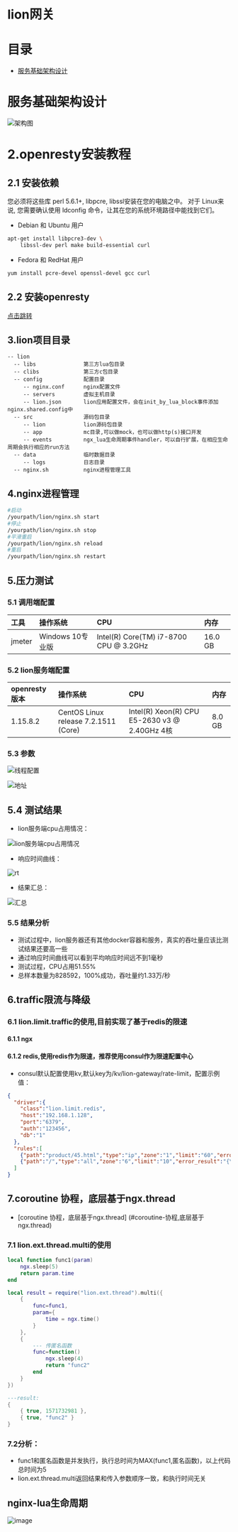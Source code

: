 # lion网关

目录
====

* [服务基础架构设计](#服务基础架构设计)

服务基础架构设计
================

![架构图](https://github.com/swoole-boot/swoole-boot/blob/master/swoole-boot-micro-server.png?raw=true)

# 2.openresty安装教程

## 2.1 安装依赖

您必须将这些库 perl 5.6.1+, libpcre, libssl安装在您的电脑之中。 对于 Linux来说, 您需要确认使用 ldconfig 命令，让其在您的系统环境路径中能找到它们。

* Debian 和 Ubuntu 用户

```bash
apt-get install libpcre3-dev \
    libssl-dev perl make build-essential curl
```

* Fedora 和 RedHat 用户

```bash
yum install pcre-devel openssl-devel gcc curl
```

## 2.2 安装openresty

[点击跳转](http://openresty.org/cn/linux-packages.html)

## 3.lion项目目录

```
-- lion
  -- libs               第三方lua包目录
  -- clibs              第三方c包目录
  -- config             配置目录
     -- nginx.conf      nginx配置文件
     -- servers         虚拟主机目录
     -- lion.json       lion应用配置文件，会在init_by_lua_block事件添加nginx.shared.config中
  -- src                源码包目录
     -- lion            lion源码包目录
     -- app             mc目录,可以做mock，也可以做http(s)接口开发
     -- events          ngx_lua生命周期事件handler，可以自行扩展，在相应生命周期会执行相应的run方法
  -- data               临时数据目录
     -- logs            日志目录
  -- nginx.sh           nginx进程管理工具
```

## 4.nginx进程管理

```bash
#启动
/yourpath/lion/nginx.sh start
#停止
/yourpath/lion/nginx.sh stop
#平滑重启
/yourpath/lion/nginx.sh reload
#重启
/yourpath/lion/nginx.sh restart
```

## 5.压力测试

### 5.1 调用端配置

|工具|操作系统|CPU|内存|
|:--|:--|:--|:--|
|jmeter|Windows 10专业版|Intel(R) Core(TM) i7-8700 CPU @ 3.2GHz|16.0 GB|

### 5.2 lion服务端配置

|openresty版本|操作系统|CPU|内存|
|:------------|:------|:--|:---|
|1.15.8.2|CentOS Linux release 7.2.1511 (Core)|Intel(R) Xeon(R) CPU E5-2630 v3 @ 2.40GHz 4核|8.0 GB|

### 5.3 参数

![线程配置](https://github.com/swoole-boot/lion/blob/master/img/jmeter.png?raw=true)

![地址](https://github.com/swoole-boot/lion/blob/master/img/jmeter-url.png?raw=true)

## 5.4 测试结果

* lion服务端cpu占用情况：

![lion服务端cpu占用情况](https://github.com/swoole-boot/lion/blob/master/img/htop.png?raw=true)

* 响应时间曲线：

![rt](https://github.com/swoole-boot/lion/blob/master/img/rt.png?raw=true)

* 结果汇总：

![汇总](https://github.com/swoole-boot/lion/blob/master/img/census.png?raw=true)

### 5.5 结果分析

* 测试过程中，lion服务器还有其他docker容器和服务，真实的吞吐量应该比测试结果还要高一些
* 通过响应时间曲线可以看到平均响应时间远不到1毫秒
* 测试过程，CPU占用51.55%
* 总样本数量为828592，100%成功，吞吐量约1.33万/秒

## 6.traffic限流与降级

### 6.1 lion.limit.traffic的使用,目前实现了基于redis的限速

#### 6.1.1 ngx

#### 6.1.2 redis,使用redis作为限速，推荐使用consul作为限速配置中心

* consul默认配置使用kv,默认key为/kv/lion-gateway/rate-limit，配置示例值：

```json
{
  "driver":{
  	"class":"lion.limit.redis",
    "host":"192.168.1.128",
    "port":"6379",
    "auth":"123456",
    "db":"1"
  },
  "rules":[
    {"path":"product/45.html","type":"ip","zone":"1","limit":"60","error_status":"200"},
  	{"path":"/","type":"all","zone":"6","limit":"10","error_result":"{\"code\":\"200\",\"data\":\"\",\"msg\":\"晚点再来\"}","error_status":"200"}
  ]
}
```

## 7.coroutine 协程，底层基于ngx.thread 
- [coroutine 协程，底层基于ngx.thread] (#coroutine-协程,底层基于ngx.thread)

### 7.1 lion.ext.thread.multi的使用

```lua
local function func1(param)
    ngx.sleep(5)
    return param.time
end

local result = require("lion.ext.thread").multi({
    {
        func=func1,
        param={
            time = ngx.time()
        }
    },
    {
        --- 传匿名函数
        func=function()
            ngx.sleep(4)
            return "func2"
        end
    }
})

---result:
{
    { true, 1571732981 },
    { true, "func2" }
}
```

### 7.2分析：

* func1和匿名函数是并发执行，执行总时间为MAX(func1,匿名函数)，以上代码总时间为5
* lion.ext.thread.multi返回结果和传入参数顺序一致，和执行时间无关

## nginx-lua生命周期

![image](https://github.com/swoole-boot/lion/blob/master/life.png?raw=true)